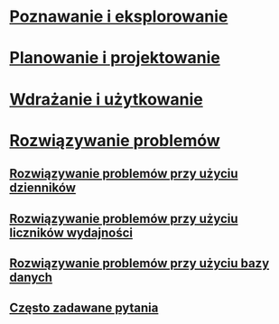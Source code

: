 # [Poznawanie i eksplorowanie](/advanced-threat-analytics/understand-explore/what-is-ata)
# [Planowanie i projektowanie](/advanced-threat-analytics/plan-design/ata-capacity-planning)
# [Wdrażanie i użytkowanie](/advanced-threat-analytics/deploy-use/install-ata)
# [Rozwiązywanie problemów](troubleshooting-ata-using-logs.md)
## [Rozwiązywanie problemów przy użyciu dzienników](troubleshooting-ata-using-logs.md)
## [Rozwiązywanie problemów przy użyciu liczników wydajności](troubleshooting-ata-using-perf-counters.md)
## [Rozwiązywanie problemów przy użyciu bazy danych](troubleshooting-ata-using-ata-database.md)
## [Często zadawane pytania](ata-technical-faq.md)


<!--HONumber=Apr16_HO4-->


